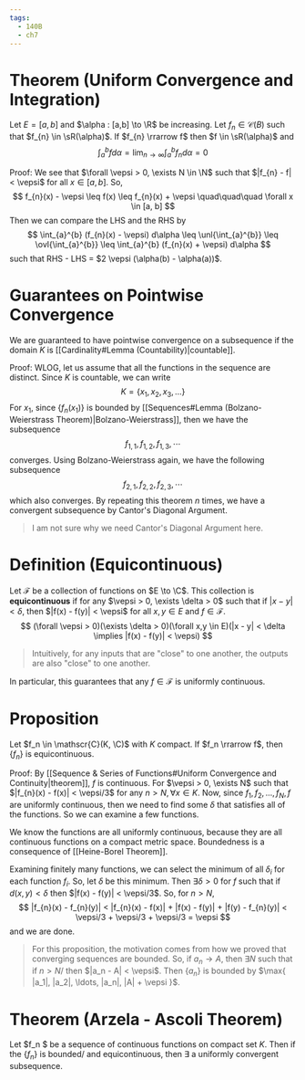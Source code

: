 ```yaml
---
tags:
  - 140B
  - ch7
---
```


# Theorem (Uniform Convergence and Integration)
Let $E = [a,b]$ and $\alpha : [a,b] \to \R$ be increasing. Let $f_{n} \in \mathscr{C}(B)$ such that $f_{n} \in \sR(\alpha)$. If $f_{n} \rrarrow f$ then $f \in \sR(\alpha)$ and 
$$
\int_{a}^{b}f d\alpha = \lim_{n\to\infty} \int_{a}^{b} f_{n} d \alpha = 0
$$

Proof:
We see that $\forall \vepsi > 0, \exists N \in \N$ such that $|f_{n} - f| < \vepsi$ for all $x \in [a,b]$. So, 
$$
f_{n}(x) - \vepsi \leq f(x) \leq f_{n}(x) + \vepsi  
\quad\quad\quad \forall x \in [a, b]
$$
Then we can compare the LHS and the RHS by  
$$
\int_{a}^{b} (f_{n}(x) - \vepsi) d\alpha 
\leq 
\unl{\int_{a}^{b}} 
\leq 
\ovl{\int_{a}^{b}} 
\leq 
\int_{a}^{b} (f_{n}(x) + \vepsi) d\alpha
$$
such that RHS - LHS = $2 \vepsi (\alpha(b) - \alpha(a))$. 

# Guarantees on Pointwise Convergence
We are guaranteed to have pointwise convergence on a subsequence if the domain $K$ is [[Cardinality#Lemma (Countability)|countable]]. 

Proof:
WLOG, let us assume that all the functions in the sequence are distinct. Since $K$ is countable, we can write 
$$
K = \{ x_1, x_2, x_3, \ldots  \}
$$
For $x_1$, since $\{ f_{n}(x_1) \}$ is bounded by [[Sequences#Lemma (Bolzano-Weierstrass Theorem)|Bolzano-Weierstrass]], then we have the subsequence
$$
f_{1, 1}, f_{1,2}, f_{1, 3}, \cdots
$$
converges. Using Bolzano-Weierstrass again, we have the following subsequence
$$
f_{2, 1}, f_{2, 2}, f_{2,3}, \cdots
$$
which also converges. By repeating this theorem $n$ times, we have a convergent subsequence by Cantor's Diagonal Argument.
> I am not sure why we need Cantor's Diagonal Argument here. 

# Definition (Equicontinuous)
Let $\mathscr{F}$ be a collection of functions on $E \to \C$. This collection is **equicontinuous** if for any $\vepsi > 0, \exists \delta > 0$ such that if $|x - y| < \delta$, then $|f(x) - f(y)| < \vepsi$ for all $x, y \in E$ and $f \in \mathscr{F}$. 
$$
(\forall \vepsi > 0)(\exists \delta > 0)(\forall x,y \in E)(|x - y| < \delta \implies |f(x) - f(y)| < \vepsi)
$$
> Intuitively, for any inputs that are "close" to one another, the outputs are also "close" to one another.

In particular, this guarantees that any $f \in \mathscr{F}$ is uniformly continuous. 

# Proposition
Let $f_n \in \mathscr{C}(K, \C)$ with $K$ compact. If $f_n \rrarrow f$, then $\{ f_n \}$ is equicontinuous. 

Proof:
By [[Sequence & Series of Functions#Uniform Convergence and Continuity|theorem]], $f$ is continuous. For $\vepsi > 0, \exists N$ such that $|f_{n}(x) - f(x)| < \vepsi/3$ for any $n > N, \forall x \in K$. Now, since $f_1, f_2, \ldots, f_N, f$ are uniformly continuous, then we need to find some $\delta$ that satisfies all of the functions. So we can examine a few functions. 

We know the functions are all uniformly continuous, because they are all continuous functions on a compact metric space. Boundedness is a consequence of [[Heine-Borel Theorem]].

Examining finitely many functions, we can select the minimum of all $\delta_i$ for each function $f_i$. So, let $\delta$ be this minimum. Then $\exists \delta > 0$ for $f$ such that if $d(x, y) < \delta$ then $|f(x) - f(y)| < \vepsi/3$. So, for $n > N$,
$$
|f_{n}(x) - f_{n}(y)| < 
|f_{n}(x) - f(x)| + |f(x) - f(y)| + |f(y) - f_{n}(y)| <
\vepsi/3 + \vepsi/3 + \vepsi/3 =
\vepsi
$$
and we are done. 

> For this proposition, the motivation comes from how we proved that converging sequences are bounded. So, if $a_n \to A$, then $\exists N$ such that if $n > N$/ then $|a_n - A| < \vepsi$. Then $\{a_n\}$ is bounded by $\max{ |a_1|, |a_2|, \ldots, |a_n|, |A| + \vepsi }$.
# Theorem (Arzela - Ascoli Theorem)
Let $f_n $ be a sequence of continuous functions on compact set $K$. Then if the $\{f_n\}$ is bounded/ and equicontinuous, then $\exists$ a uniformly convergent subsequence.

